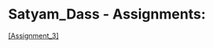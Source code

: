 # Satyam_Dass - Assignments:
[[Assignment_3]](https://github.com/NIFT-Web-Design/Satyam_Dass/blob/main/Assignment_3/index.html)
